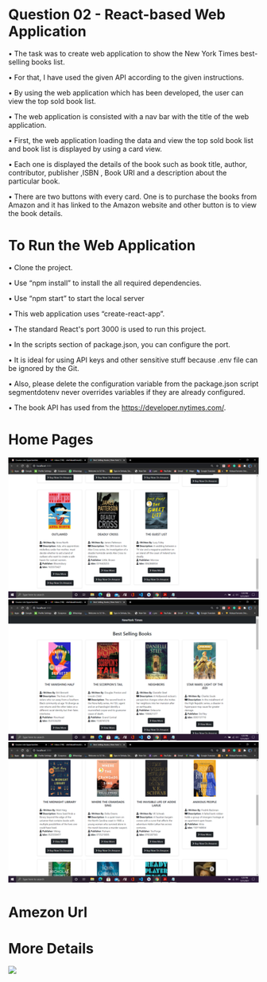  <h1>Question 02 - React-based Web Application </h1>

• The task was to create web application to show the New York Times best-selling books list. 

• For that, I have used the given API according to the given instructions. 

• By using the web application which has been developed, the user can view the top sold book list. 

• The web application is consisted with a nav bar with the title of the web application. 

• First, the web application loading the data and view the top sold book list and book list is displayed by using a card view. 

• Each one is displayed the details of the book such as book title, author, contributor, publisher ,ISBN , Book URI and a description about the particular book. 

• There are two buttons with every card. One is to purchase the books from Amazon and it has linked to the Amazon website and other button is to 
view the book details. 


 <h1>To Run the Web Application </h1>

•  Clone the project.

• Use “npm install” to install the all required dependencies. 

• Use “npm start” to start the local server

• This web application uses “create-react-app”. 

• The standard React's port 3000 is used to run this project. 

• In the scripts section of package.json, you can configure the port. 

• It is ideal for using API keys and other sensitive stuff because .env file can be ignored by the Git.  

• Also, please delete the configuration variable from the package.json script segmentdotenv never overrides variables if they are already configured. 

• The book API has used from the https://developer.nytimes.com/.  

<h1>Home Pages</h1>

![](screenshots/Home.png)
![](screenshots/Home2.png)
![](screenshots/Home3.png)

<h1>Amezon Url</h1>



<h1>More Details</h1>

![](screenshots/More_details.png)
